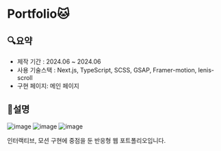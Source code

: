 # Portfolio🐱

## 🔍요약

- 제작 기간 : 2024.06 ~ 2024.06
- 사용 기술스택 : Next.js, TypeScript, SCSS, GSAP, Framer-motion, lenis-scroll
- 구현 페이지: 메인 페이지

## 📝설명
![image](https://github.com/Kimbangul/2024-portfolio/assets/65225446/5f07a102-983f-44a1-9765-475f25b95165)
![image](https://github.com/Kimbangul/2024-portfolio/assets/65225446/0ca6360a-b727-41be-9abc-3a1f9978f254)
![image](https://github.com/Kimbangul/2024-portfolio/assets/65225446/f47ff28d-2c9a-4c2b-b993-d8569150563f)

인터랙티브, 모션 구현에 중점을 둔 반응형 웹 포트폴리오입니다.
